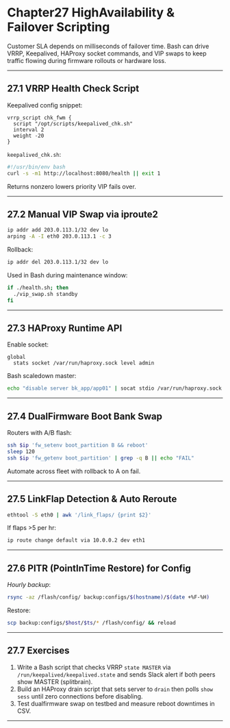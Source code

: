 
# Chapter27  HighAvailability & Failover Scripting

Customer SLA depends on milliseconds of failover time. Bash can drive VRRP,
Keepalived, HAProxy socket commands, and VIP swaps to keep traffic flowing
during firmware rollouts or hardware loss.

---

## 27.1  VRRP Health Check Script

Keepalived config snippet:

```
vrrp_script chk_fwm {
  script "/opt/scripts/keepalived_chk.sh"
  interval 2
  weight -20
}
```

`keepalived_chk.sh`:

```bash
#!/usr/bin/env bash
curl -s -m1 http://localhost:8080/health || exit 1
```

Returns nonzero  lowers priority  VIP fails over.

---

## 27.2  Manual VIP Swap via iproute2

```bash
ip addr add 203.0.113.1/32 dev lo
arping -A -I eth0 203.0.113.1 -c 3
```

Rollback:

```bash
ip addr del 203.0.113.1/32 dev lo
```

Used in Bash during maintenance window:

```bash
if ./health.sh; then
  ./vip_swap.sh standby
fi
```

---

## 27.3  HAProxy Runtime API

Enable socket:

```
global
  stats socket /var/run/haproxy.sock level admin
```

Bash scaledown master:

```bash
echo "disable server bk_app/app01" | socat stdio /var/run/haproxy.sock
```

---

## 27.4  DualFirmware Boot Bank Swap

Routers with A/B flash:

```bash
ssh $ip 'fw_setenv boot_partition B && reboot'
sleep 120
ssh $ip 'fw_getenv boot_partition' | grep -q B || echo "FAIL"
```

Automate across fleet with rollback to A on fail.

---

## 27.5  LinkFlap Detection & Auto Reroute

```bash
ethtool -S eth0 | awk '/link_flaps/ {print $2}'
```

If flaps >5 per hr:

```bash
ip route change default via 10.0.0.2 dev eth1
```

---

## 27.6  PITR (PointInTime Restore) for Config

*Hourly backup*:

```bash
rsync -az /flash/config/ backup:configs/$(hostname)/$(date +%F-%H)
```

Restore:

```bash
scp backup:configs/$host/$ts/* /flash/config/ && reload
```

---

## 27.7  Exercises

1. Write a Bash script that checks VRRP `state MASTER` via
   `/run/keepalived/keepalived.state` and sends Slack alert if both peers
   show MASTER (splitbrain).  
2. Build an HAProxy drain script that sets server to `drain` then polls
   `show sess` until zero connections before disabling.  
3. Test dualfirmware swap on testbed and measure reboot downtimes in CSV.

---
